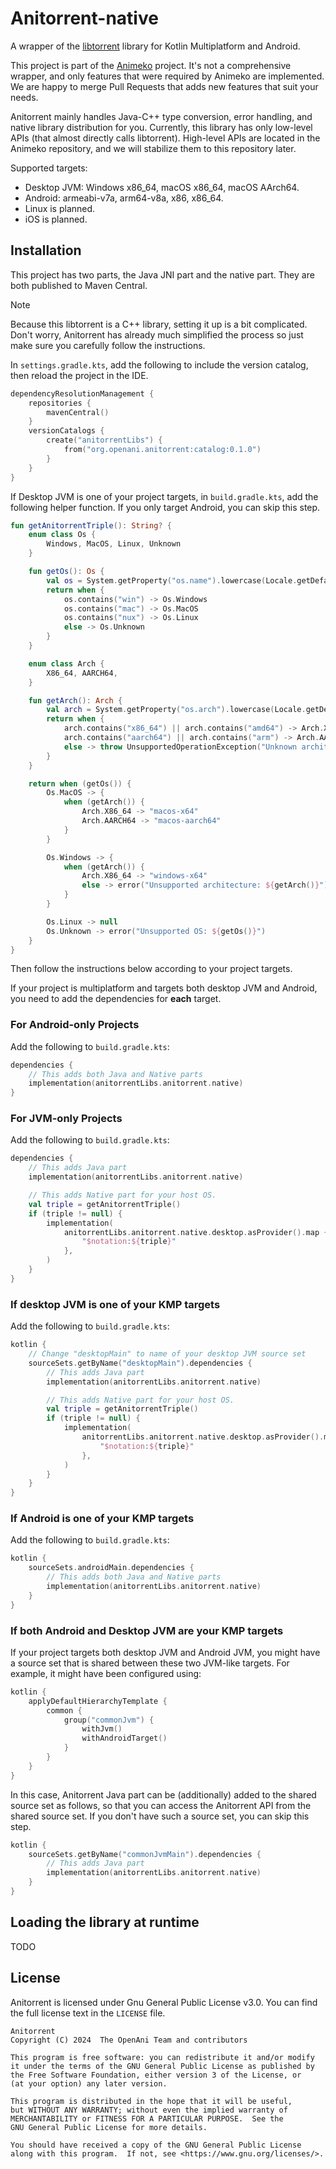 # Anitorrent-native

A wrapper of the [libtorrent](https://github.com/arvidn/libtorrent) library for Kotlin Multiplatform
and Android.

This project is part of the [Animeko](https://github.com/openani/animeko) project.
It's not a comprehensive wrapper, and only features that were required by Animeko are implemented.
We are happy to merge Pull Requests that adds new features that suit your needs.

Anitorrent mainly handles Java-C++ type conversion, error handling, and native library distribution
for you. Currently, this library has only low-level APIs (that almost directly calls libtorrent).
High-level APIs are located in the Animeko repository, and we will stabilize them to this repository later.

Supported targets:

- Desktop JVM: Windows x86_64, macOS x86_64, macOS AArch64.
- Android: armeabi-v7a, arm64-v8a, x86, x86_64.
- Linux is planned.
- iOS is planned.

## Installation

This project has two parts, the Java JNI part and the native part. They are both published to Maven
Central.

> [!Note]
>
> Because this libtorrent is a C++ library, setting it up is a bit complicated.
> Don't worry, Anitorrent has already much simplified the process so just make sure you carefully
> follow the instructions.


In `settings.gradle.kts`, add the following to include the version catalog, then reload the project
in the IDE.

```kotlin
dependencyResolutionManagement {
    repositories {
        mavenCentral()
    }
    versionCatalogs {
        create("anitorrentLibs") {
            from("org.openani.anitorrent:catalog:0.1.0")
        }
    }
}
```

If Desktop JVM is one of your project targets, in `build.gradle.kts`, add the following helper
function. If you only target Android, you can skip this step.

```kotlin
fun getAnitorrentTriple(): String? {
    enum class Os {
        Windows, MacOS, Linux, Unknown
    }

    fun getOs(): Os {
        val os = System.getProperty("os.name").lowercase(Locale.getDefault())
        return when {
            os.contains("win") -> Os.Windows
            os.contains("mac") -> Os.MacOS
            os.contains("nux") -> Os.Linux
            else -> Os.Unknown
        }
    }

    enum class Arch {
        X86_64, AARCH64,
    }

    fun getArch(): Arch {
        val arch = System.getProperty("os.arch").lowercase(Locale.getDefault())
        return when {
            arch.contains("x86_64") || arch.contains("amd64") -> Arch.X86_64
            arch.contains("aarch64") || arch.contains("arm") -> Arch.AARCH64
            else -> throw UnsupportedOperationException("Unknown architecture: $arch")
        }
    }

    return when (getOs()) {
        Os.MacOS -> {
            when (getArch()) {
                Arch.X86_64 -> "macos-x64"
                Arch.AARCH64 -> "macos-aarch64"
            }
        }

        Os.Windows -> {
            when (getArch()) {
                Arch.X86_64 -> "windows-x64"
                else -> error("Unsupported architecture: ${getArch()}")
            }
        }

        Os.Linux -> null
        Os.Unknown -> error("Unsupported OS: ${getOs()}")
    }
}
```

Then follow the instructions below according to your project targets.

If your project is multiplatform and targets both desktop JVM and Android, you need to add the
dependencies for **each** target.

### For Android-only Projects

Add the following to `build.gradle.kts`:

```kotlin
dependencies {
    // This adds both Java and Native parts
    implementation(anitorrentLibs.anitorrent.native)
}
```

### For JVM-only Projects

Add the following to `build.gradle.kts`:

```kotlin
dependencies {
    // This adds Java part
    implementation(anitorrentLibs.anitorrent.native)

    // This adds Native part for your host OS.
    val triple = getAnitorrentTriple()
    if (triple != null) {
        implementation(
            anitorrentLibs.anitorrent.native.desktop.asProvider().map { notation ->
                "$notation:${triple}"
            },
        )
    }
}
```

### If desktop JVM is one of your KMP targets

Add the following to `build.gradle.kts`:

```kotlin
kotlin {
    // Change "desktopMain" to name of your desktop JVM source set
    sourceSets.getByName("desktopMain").dependencies {
        // This adds Java part
        implementation(anitorrentLibs.anitorrent.native)

        // This adds Native part for your host OS.
        val triple = getAnitorrentTriple()
        if (triple != null) {
            implementation(
                anitorrentLibs.anitorrent.native.desktop.asProvider().map { notation ->
                    "$notation:${triple}"
                },
            )
        }
    }
}
```

### If Android is one of your KMP targets

Add the following to `build.gradle.kts`:

```kotlin
kotlin {
    sourceSets.androidMain.dependencies {
        // This adds both Java and Native parts
        implementation(anitorrentLibs.anitorrent.native)
    }
}
```

### If both Android and Desktop JVM are your KMP targets

If your project targets both desktop JVM and Android JVM, you might have a source set that is shared
between these two JVM-like targets. For example, it might have been configured using:

```kotlin
kotlin {
    applyDefaultHierarchyTemplate {
        common {
            group("commonJvm") {
                withJvm()
                withAndroidTarget()
            }
        }
    }
}
```

In this case, Anitorrent Java part can be (additionally) added to the shared source set as follows,
so that you can access the Anitorrent API from the shared source set.
If you don't have such a source set, you can skip this step.

```kotlin
kotlin {
    sourceSets.getByName("commonJvmMain").dependencies {
        // This adds Java part
        implementation(anitorrentLibs.anitorrent.native)
    }
}
```

## Loading the library at runtime

TODO

## License

Anitorrent is licensed under Gnu General Public License v3.0. You can find the full license text in
the `LICENSE` file.

```
Anitorrent
Copyright (C) 2024  The OpenAni Team and contributors

This program is free software: you can redistribute it and/or modify
it under the terms of the GNU General Public License as published by
the Free Software Foundation, either version 3 of the License, or
(at your option) any later version.

This program is distributed in the hope that it will be useful,
but WITHOUT ANY WARRANTY; without even the implied warranty of
MERCHANTABILITY or FITNESS FOR A PARTICULAR PURPOSE.  See the
GNU General Public License for more details.

You should have received a copy of the GNU General Public License
along with this program.  If not, see <https://www.gnu.org/licenses/>.
```